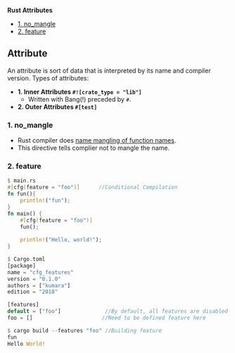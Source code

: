 **Rust Attributes**
- [1. no_mangle](#nm)
- [2. feature](#f)

## Attribute
An attribute is sort of data that is interpreted by its name and compiler version. Types of attributes:
- **1. Inner Attributes `#![crate_type = "lib"]`** 
  - Written with Bang(!) preceded by `#`. 
- **2. Outer Attributes `#[test]`**

<a name=nm></a>
### 1. no_mangle
- Rust compiler does [name mangling of function names](/Languages/Programming_Languages/c++/#nm).
- This directive tells complier not to mangle the name.

<a name=f></a>
### 2. feature
```rs
$ main.rs 
#[cfg(feature = "foo")]      //Conditional Compilation
fn fun(){
    println!("fun");
}
fn main() {
    #[cfg(feature = "foo")]
    fun();
    
    println!("Hello, world!");
}

$ Cargo.toml
[package]
name = "cfg_features"
version = "0.1.0"
authors = ["kumara"]
edition = "2018"

[features]
default = ["foo"]              //By default, all features are disabled unless explicitly enabled.
foo = []                      //Need to be defined feature here

$ cargo build --features "foo" //Building feature
fun
Hello World!
```
